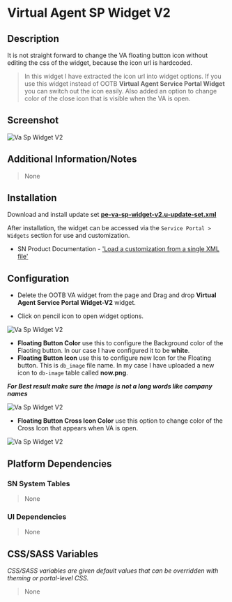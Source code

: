 # Virtual Agent SP Widget V2

## Description

It is not straight forward to change the VA floating button icon without editing the css of the widget, because the icon url is hardcoded. 
>
>In this widget I have extracted the icon url into widget options. If you use this widget instead of OOTB **Virtual Agent Service Portal Widget** you can switch out the icon easily. Also added an option to change color of the close icon that is visible when the VA is open.

## Screenshot

![Va Sp Widget V2](https://raw.githubusercontent.com/platform-experience/serviceportal-widget-library/master/src/pe-va-sp-widget-v2/images/va-floating-button.png)

## Additional Information/Notes

> None

## Installation

Download and install update set **[pe-va-sp-widget-v2.u-update-set.xml](https://github.com/platform-experience/serviceportal-widget-library/blob/master/src/pe-va-sp-widget-v2/pe-va-sp-widget-v2.u-update-set.xml)**

After installation, the widget can be accessed via the `Service Portal > Widgets` section for use and customization.

* SN Product Documentation - ['Load a customization from a single XML file'](https://docs.servicenow.com/bundle/kingston-application-development/page/build/system-update-sets/task/t_SaveAnUpdateSetAsAnXMLFile.html)

## Configuration

* Delete the OOTB VA widget from the page and Drag and drop **Virtual Agent Service Portal Widget-V2** widget.

* Click on pencil icon to open widget options.

![Va Sp Widget V2](https://raw.githubusercontent.com/platform-experience/serviceportal-widget-library/master/src/pe-va-sp-widget-v2/images/widget-options.png)

* **Floating Button Color** use this to configure the Background color of the Flaoting button. In our case I have configured it to be **white**.
* **Floating Button Icon** use this to configure new Icon  for the Floating button. This is `db_image` file name. In my case I have uploaded a new icon to `db-image` table called **now.png**. 

**_For Best result make sure the image is not a long words like company names_**

![Va Sp Widget V2](https://raw.githubusercontent.com/platform-experience/serviceportal-widget-library/master/src/pe-va-sp-widget-v2/images/options-explain1.png)

* **Floating Button Cross Icon Color** use this option to change color of the Cross Icon that appears when VA is open.

![Va Sp Widget V2](https://raw.githubusercontent.com/platform-experience/serviceportal-widget-library/master/src/pe-va-sp-widget-v2/images/cross-icon.png)




## Platform Dependencies

### SN System Tables

> None

### UI Dependencies

> None

## CSS/SASS Variables

_CSS/SASS variables are given default values that can be overridden with theming or portal-level CSS._

> None
